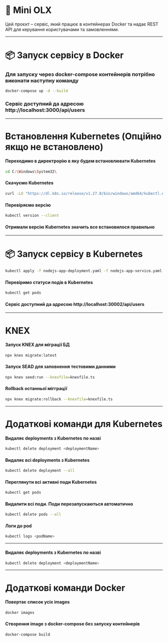 # 🚀 Mini OLX

Цей проєкт – сервіс, який працює в контейнерах Docker та надає REST API для керування користувачами та замовленнями.

---

# 📦 Запуск сервісу в Docker

### Для запуску через docker-compose контейнерів потрібно виконати наступну команду
```sh 
docker-compose up -d --build
```
### Сервіс доступний да адресою http://localhost:3000/api/users

---

# Встановлення Kubernetes (Опційно якщо не встановлено)
#### Переходимо в директрорію в яку будем встановлювати Kubernetes
```sh 
cd C:\Windows\System32\
```
#### Скачуємо Kubernetes
```sh 
curl -LO "https://dl.k8s.io/release/v1.27.0/bin/windows/amd64/kubectl.exe"
```
#### Перевіряємо версію
```sh 
kubectl version --client
```
#### Отримали версію Kubernetes значить все встановилося правильно

---

# 📦 Запуск сервісу в Kubernetes
```sh 
kubectl apply -f nodejs-app-deployment.yaml -f nodejs-app-service.yaml -f postgres-deployment.yaml -f postgres-service.yaml -f rabbitmq-service.yaml -f rabbitmq-deployment.yaml
```
#### Перевіримо статуси подів в Kubernetes
```sh 
kubectl get pods
```
#### Сервіс доступний да адресою http://localhost:30002/api/users

---
# KNEX
#### Запуск KNEX для міграції БД
```sh 
npx knex migrate:latest
```

#### Запуск SEAD для заповнення тестовими данними
```sh 
npx knex seed:run --knexfile=knexfile.ts
```

#### Rollback останньої мігграції
```sh 
npx knex migrate:rollback --knexfile=knexfile.ts
```

---
# Додаткові команди для Kubernetes
#### Видаляє deployments з Kubernetes по назві
```sh 
kubectl delete deployment <deploymentName>
```

#### Видаляє всі deployments з Kubernetes
```sh 
kubectl delete deployment --all
```

#### Переглянути всі активні поди Kubernetes
```sh 
kubectl get pods
```

#### Видалити всі поди. Поди перезапускаються автоматично
```sh 
kubectl delete pods --all
```

#### Логи до pod
```sh 
kubectl logs <podName>
```
---

#### Видаляє deployments з Kubernetes по назві
```sh 
kubectl delete deployment <deploymentName>
```

---
# Додаткові команди Docker
#### Повертає список усіх images
```sh 
docker images
```

#### Створення image з docker-compose без запуску контейнерів
```sh 
docker-compose build
```



